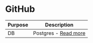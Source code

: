 # GitHub

| Purpose | Description                                                                                                                                |
|---------|--------------------------------------------------------------------------------------------------------------------------------------------|
| DB      | Postgres - [Read more](https://bytes.vadeai.com/why-postgresql-should-be-your-database-default-and-why-everything-else-is-just-marketing/) |
